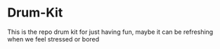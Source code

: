 # Drum-Kit
This is the repo drum kit for just having fun, maybe it can be refreshing when we feel stressed or bored
